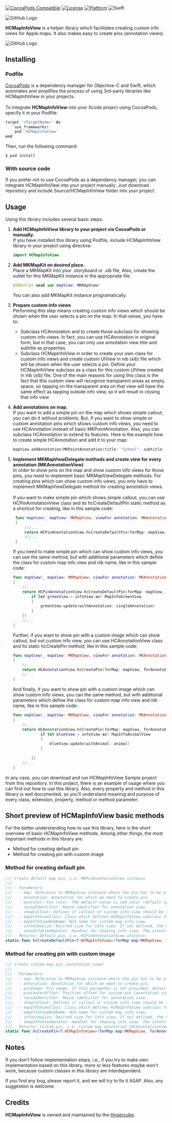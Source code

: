 
[![CocoaPods Compatible](https://img.shields.io/cocoapods/v/HCMapInfoView.svg)](http://cocoapods.org/pods/HCMapInfoView)
[![License](https://img.shields.io/cocoapods/l/HCMapInfoView.svg?style=flat)](http://cocoapods.org/pods/HCMapInfoView)
[![Platform](https://img.shields.io/cocoapods/p/HCMapInfoView.svg?style=flat)](http://cocoapods.org/pods/HCMapInfoView)
![Swift](https://img.shields.io/badge/%20in-swift%204-orange.svg)

![GitHub Logo](Images/HCMapInfoView-Logo.png)

**HCMapInfoView** is a helper library which facilitates creating custom info views for Apple maps. It also makes easy to create pins (annotation views).

![GitHub Logo](Images/Screenshots/HCMapInfoView-Screenshot.jpg)

## Installing

### Podfile

[CocoaPods](https://cocoapods.org/) is a dependency manager for Objective-C and Swift, which automates and simplifies the process of using 3rd-party libraries like HCMapInfoView in your projects.<br><br>
To integrate **HCMapInfoView** into your Xcode project using CocoaPods, specify it in your Podfile:

```Ruby
target '<TargetName>' do
    use_frameworks!
    pod 'HCMapInfoView'
end
```

Then, run the following command:

```
$ pod install
```

### With source code

If you prefer not to use CocoaPods as a dependency manager, you can integrate HCMapInfoView into your project manually. Just download repository and include Source/HCMapInfoView folder into your project.

## Usage 

Using this library includes several basic steps:

1. **Add HCMapInfoView library to your project via CocoaPods or manually.**
<br>If you have installed this library using Podfile, include HCMapInfoView library in your project using directive:

    ```swift
    import HCMapInfoView
    ```   
2. **Add MKMapKit on desired place.**
<br>Place a MKMapKit into your .storyboard or .xib file, Also, create the outlet for this MKMapKit instance in the appropriate file.

    ```swift
    @IBOutlet weak var mapView: MKMapView!
    ``` 
    You can also add MKMapKit instance programatically.
3. **Prepare custom info views**
<br>Performing this step means creating custom info views which should be shown when the user selects a pin on the map. In that sense, you have to:
    * Subclass HCAnnotation and to create those subclass for showing custom info views. In fact, you can use HCAnnotation in original form, but in that case, you can only use annotation view title and subtitle as properties.
    * Subclass HCMapInfoView in order to create your own class for custom info views and create custom UIView in nib (xib) file which will be shown when the user selects a pin. Define your HCMapInfoView subclass as a class for this custom UIView created in nib (xib) file. One of the main reasons for using this class is the fact that this custom view will recognize transparent areas as empty space, so tapping on the transparent area on that view will have the same effect as tapping outside info view, so it will result in closing that info view.

4. **Add annotations on map.** 
<br>If you want to add a simple pin on the map which shows simple callout, you can do it without problems. But, if you want to show simple or custom annotation pins which shows custom info views, you need to use HCAnnotation instead of basic MKPointAnnotation. Also, you can subclass HCAnnotation to extend its features. Here is the example how to create simple HCAnnotation and add it to your map:
   
    ```swift
    mapView.addAnnotation(MKPointAnnotation(title: "School", subtitle: "Business school", coordinate: CLLocationCoordinate2D(latitude: 20.0, longitude: 100.0)))
    ``` 
5. **Implement MKMapViewDelegate methods and create view for every annotation (MKAnnotationView)**
<br>In order to show pins on the map and show custom info views for those pins, you need to implement basic MKMapViewDelegate methods. For creating pins which can show custom info views, you only have to implement MKMapViewDelegate method for creating annotation views. 
<br><br>If you want to make simple pin which shows simple callout, you can use HCPinAnnotationView class and its hcCreateDefaultPin static method as a shortcut for creating, like in this sample code:  
   ```swift
    func mapView(_ mapView: MKMapView, viewFor annotation: MKAnnotation) -> MKAnnotationView? 
    {
        ///...
        return HCPinAnnotationView.hcCreateDefaultPin(forMap: mapView, forAnnotation: annotation, withReuseIdentifier: "BasicMapPin")
        ///...
    }
    ``` 
       
    If you need to make simple pin which can show custom info views, you can use the same method, but with additional parameters which define the class for custom map info view and nib name, like in this sample code: 
       
    ```swift
    func mapView(_ mapView: MKMapView, viewFor annotation: MKAnnotation) -> MKAnnotationView? 
    {
        //...
        return HCPinAnnotationView.hcCreateDefaultPin(forMap: mapView, forAnnotation: annotation, withPinColor: UIColor.hcColorWithHex("389E13"), withReuseIdentifier: "GreenMapPin", withClass: MapInfoGreenView.self, mapInfoViewName: "MapInfoGreenView", showInfoViewHandler: {infoView in
            if let greenView = infoView as? MapInfoGreenView
            {
                greenView.update(withAnnotation: singleAnnotation)
            }
        })
        //...
    }
    ``` 
       
       
    Further, if you want to show pin with a custom image which can show callout, but not custom info view, you can use HCAnnotationView class and its static hcCreatePin method, like in this sample code: 
       
    ```swift
    func mapView(_ mapView: MKMapView, viewFor annotation: MKAnnotation) -> MKAnnotationView? 
    {
        //...
        return HCAnnotationView.hcCreatePin(forMap: mapView, forAnnotation: annotation, withPinImage:#imageLiteral(resourceName: "blueMapPin"), withReuseIdentifier:"AnimalMapPin")
        //...
    }
    ``` 
       
    And finally, if you want to show pin with a custom image which can show custom info views, you can the same method, but with additional parameters which define the class for custom map info view and nib name, like in this sample code:
       
    ```swift
    func mapView(_ mapView: MKMapView, viewFor annotation: MKAnnotation) -> MKAnnotationView? 
    {
        //...
        return HCAnnotationView.hcCreatePin(forMap: mapView, forAnnotation: annotation, withPinImage:#imageLiteral(resourceName: "blueMapPin"), withReuseIdentifier:"AnimalMapPin", withClass: MapInfoAnimalView.self, mapInfoViewName: "MapInfoAnimalView", showInfoViewHandler: {infoView in
                if let blueView = infoView as? MapInfoAnimalView
                {
                    blueView.update(withAnimal: animal)
                }
                        
            })
        //...
    }
    ``` 

In any case, you can download and run HCMapInfoView Sample project from this repository. In this project, there is an example of usage where you can find out how to use this library. Also, every property and method in this library is well documented, so you'll understand meaning and purpose of every class, extension, property, method or method parameter.


## Short preview of HCMapInfoView basic methods

For the better understanding how to use this library, here is the short overview of basic HCMapInfoView methods. Among other things, the most important methods in this library are:
* Method for creating default pin
* Method for creating pin with custom image

### Method for creating default pin

```swift
/// Create default map pin, i.e. MKPinAnnotationView instance
///
/// - Parameters:
///   - map: Reference to MKMapView instance where the pin has to be placed.
///   - annotation: Annotation for which we need to create pin.
///   - pinColor: Pin color. The default value is red color (default system color).
///   - reuseIdentifier: Reuse identifier for annotation view.
///   - showCallout: Defines if callout or custom info view should be shown when annotation view is selected.
///   - mapInfoViewClass: Class which defines HCMapInfoView subclass for custom map info view.
///   - mapInfoViewNibName: Nib name for custom map info view.
///   - infoViewSize: Desired size for info view. If not defined, the view will use its size from the nib file.
///   - showInfoViewHandler: Handler for showing info view. The intention is to use this handler to update the generated view with desired data.
/// - Returns: Default pin, i.e. HCPinAnnotationView instance.
static func hcCreateDefaultPin<T:HCMapInfoView>(forMap map:MKMapView, forAnnotation annotation:MKAnnotation, withPinColor pinColor:UIColor? = nil, withReuseIdentifier reuseIdentifier:String, showCallout:Bool = true, withClass mapInfoViewClass:T.Type? = nil, mapInfoViewName mapInfoViewNibName:String? = nil, infoViewSize:CGSize? = nil, showInfoViewHandler:ShowInfoViewCompletionHandler? = nil) -> HCPinAnnotationView?
```

### Method for creating pin with custom image

```swift
/// Create custom map pin (annotation view)
///
/// - Parameters:
///   - map: Reference to MKMapView instance where the pin has to be placed.
///   - annotation: Annotation for which we need to create pin.
///   - pinImage: Pin image. If this parameter is not provided, default system pin will be used.
///   - pinCenterOffset: Position offset for custom pin (annotation view).
///   - reuseIdentifier: Reuse identifier for annotation view.
///   - showCallout: Defines if callout or custom info view should be shown when annotation view is selected.
///   - mapInfoViewClass: Class which defines HCMapInfoView subclass for custom map info view
///   - mapInfoViewNibName: Nib name for custom map info view.
///   - infoViewSize: Desired size for info view. If not defined, the view will use its size from the nib file.
///   - showInfoViewHandler: Handler for showing info view. The intention is to use this handler to update the generated view with desired data.
/// - Returns: Custom pin, i.e. custom map annotation (HCAnnotationView instance).
static func hcCreatePin<T:HCMapInfoView>(forMap map:MKMapView, forAnnotation annotation:MKAnnotation, withPinImage pinImage:UIImage? = nil, pinCenterOffset:CGPoint? = nil, withReuseIdentifier reuseIdentifier:String, showCallout:Bool = true, withClass mapInfoViewClass:T.Type? = nil, mapInfoViewName mapInfoViewNibName:String? = nil, infoViewSize:CGSize? = nil, showInfoViewHandler:ShowInfoViewCompletionHandler? = nil) -> HCAnnotationView?
```

## Notes

If you don't follow implementation steps, i.e., if you try to make own implementation based on this library, more or less features maybe won't work, because custom classes in this library are interdependent.

If you find any bug, please report it, and we will try to fix it ASAP. Also, any suggestion is welcome.

## Credits

**HCMapInfoView** is owned and maintained by the [Hypercube](http://hypercubesoft.com/).
